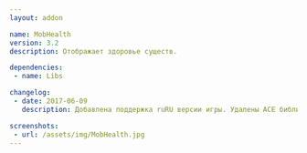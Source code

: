 ```yaml
---
layout: addon

name: MobHealth
version: 3.2
description: Отображает здоровье существ.

dependencies:
 - name: Libs

changelog:
 - date: 2017-06-09
   description: Добавлена поддержка ruRU версии игры. Удалены ACE библиотеки. Добавлена зависимость от !Libs. Добавлен GUI интерфейс.

screenshots:
 - url: /assets/img/MobHealth.jpg
---
```

